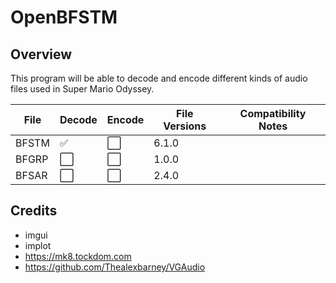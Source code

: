 # OpenBFSTM
## Overview
This program will be able to decode and encode
different kinds of audio files used in Super Mario Odyssey.

| File  | Decode  | Encode | File Versions | Compatibility Notes |
|-------|---------|--------|---------------|---------------------|
| BFSTM | ✅       | ⬜      | 6.1.0         |                     |
| BFGRP | ⬜       | ⬜      | 1.0.0         |                     |
| BFSAR | ⬜       | ⬜      | 2.4.0         |                     |

## Credits
- imgui
- implot
- https://mk8.tockdom.com
- https://github.com/Thealexbarney/VGAudio